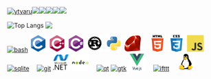 <!-- Profile -->
<!-- PageView, Twitter, Mastodon, GitHub -->
<a href="https://github.com/ytyaru/ytyaru/" target="_blank"><img src="https://komarev.com/ghpvc/?username=ytyaru" alt="ytyaru" /></a><a href="http://twitter.com/ytyaru1" title="Twitter follower" target="_blank"><img height="20" src="https://img.shields.io/twitter/follow/ytyaru1?label=follower&logo=twitter&style=flat" /></a><a href="https://github.com/ytyaru" title="GitHub follower" target="_blank"><img height="20" src="https://img.shields.io/github/followers/ytyaru?label=follower&logo=github&style=flat" /></a><a href="https://mstdn.jp/web/accounts/233143" title="Mastodon follower" target="_blank"><img src="https://img.shields.io/mastodon/follow/233143?domain=https%3A%2F%2Fmstdn.jp&label=follower" /></a><a href="http://ytyaru.hatenablog.com/ytyaru" title="Hatena blog" target="_blank"><img src="http://www.google.com/s2/favicons?domain=www.hatena.ne.jp" /></a><a href="https://scrapbox.io/yaru/" title="scrapbox" target="_blank"><img src="http://www.google.com/s2/favicons?domain=scrapbox.io" /></a>

<!-- Languages, Stat Card: https://github.com/anuraghazra/github-readme-stats -->
<!--
[![Top Langs](https://github-readme-stats.vercel.app/api/top-langs/?username=ytyaru&layout=compact&langs_count=8)](https://github.com/ytyaru?tab=repositories)[![ytyaru's GitHub stats](https://github-readme-stats.vercel.app/api?username=ytyaru&show_icons=true)](https://github.com/ytyaru?tab=repositories)
-->
<!--
<div align="left">
<a href="https://github.com/ytyaru?tab=repositories"><img align="center" src="https://github-readme-stats.vercel.app/api/top-langs/?username=ytyaru&layout=compact&langs_count=8" alt="Top Langs" /></a><a href="https://github.com/ytyaru?tab=repositories"><img align="center" src="https://github-readme-stats.vercel.app/api?username=ytyaru&show_icons=true" /></a>
</div>
-->
<p align="left">
<img align="center" src="https://github-readme-stats.vercel.app/api/top-langs/?username=ytyaru&layout=compact&langs_count=8" alt="Top Langs" />
<img align="center" src="https://github-readme-stats.vercel.app/api?username=ytyaru&show_icons=true" />
</p>

<!-- Skills -->
<p align="left">
  <a href="https://www.gnu.org/software/bash/" target="_blank" rel="noreferrer">
    <img
      src="https://www.vectorlogo.zone/logos/gnu_bash/gnu_bash-icon.svg"
      alt="bash"
      width="40"
      height="40"
  /></a>
  <a href="https://www.cprogramming.com/" target="_blank" rel="noreferrer">
    <img
      src="https://raw.githubusercontent.com/devicons/devicon/master/icons/c/c-original.svg"
      alt="c"
      width="40"
      height="40"
  /></a>
  <a href="https://www.w3schools.com/cpp/" target="_blank" rel="noreferrer">
    <img
      src="https://raw.githubusercontent.com/devicons/devicon/master/icons/cplusplus/cplusplus-original.svg"
      alt="cplusplus"
      width="40"
      height="40"
  /></a>
  <a href="https://www.w3schools.com/cs/" target="_blank" rel="noreferrer">
    <img
      src="https://raw.githubusercontent.com/devicons/devicon/master/icons/csharp/csharp-original.svg"
      alt="csharp"
      width="40"
      height="40"
  /></a>
  <a href="https://www.rust-lang.org" target="_blank" rel="noreferrer">
    <img
      src="https://raw.githubusercontent.com/devicons/devicon/master/icons/rust/rust-plain.svg"
      alt="rust"
      width="40"
      height="40"
  /></a>
  <a href="https://www.python.org" target="_blank" rel="noreferrer">
    <img
      src="https://raw.githubusercontent.com/devicons/devicon/master/icons/python/python-original.svg"
      alt="python"
      width="40"
      height="40"
  /></a>
  <a href="https://www.ruby-lang.org/en/" target="_blank" rel="noreferrer">
    <img
      src="https://raw.githubusercontent.com/devicons/devicon/master/icons/ruby/ruby-original.svg"
      alt="ruby"
      width="40"
      height="40"
  /></a>　
  <a href="https://www.w3.org/html/" target="_blank" rel="noreferrer">
    <img
      src="https://raw.githubusercontent.com/devicons/devicon/master/icons/html5/html5-original-wordmark.svg"
      alt="html5"
      width="40"
      height="40"
  /></a>
  <a href="https://www.w3schools.com/css/" target="_blank" rel="noreferrer">
    <img
      src="https://raw.githubusercontent.com/devicons/devicon/master/icons/css3/css3-original-wordmark.svg"
      alt="css3"
      width="40"
      height="40"
  /></a>
  <a
    href="https://developer.mozilla.org/en-US/docs/Web/JavaScript"
    target="_blank"
    rel="noreferrer"
  >
    <img
      src="https://raw.githubusercontent.com/devicons/devicon/master/icons/javascript/javascript-original.svg"
      alt="javascript"
      width="40"
      height="40"
  /></a>　
  <a href="https://www.sqlite.org/" target="_blank" rel="noreferrer">
    <img
      src="https://www.vectorlogo.zone/logos/sqlite/sqlite-icon.svg"
      alt="sqlite"
      width="40"
      height="40"
  /></a>　
  <a href="https://git-scm.com/" target="_blank" rel="noreferrer">
    <img
      src="https://www.vectorlogo.zone/logos/git-scm/git-scm-icon.svg"
      alt="git"
      width="40"
      height="40"
  /></a>
  <a href="https://dotnet.microsoft.com/" target="_blank" rel="noreferrer">
    <img
      src="https://raw.githubusercontent.com/devicons/devicon/master/icons/dot-net/dot-net-original-wordmark.svg"
      alt="dotnet"
      width="40"
      height="40"
  /></a>
  <a href="https://nodejs.org" target="_blank" rel="noreferrer">
    <img
      src="https://raw.githubusercontent.com/devicons/devicon/master/icons/nodejs/nodejs-original-wordmark.svg"
      alt="nodejs"
      width="40"
      height="40"
  /></a>　
  <a href="https://www.qt.io/" target="_blank" rel="noreferrer">
    <img
      src="https://upload.wikimedia.org/wikipedia/commons/0/0b/Qt_logo_2016.svg"
      alt="qt"
      width="40"
      height="40"
  /></a>
  <a href="https://www.gtk.org/" target="_blank" rel="noreferrer">
    <img
      src="https://upload.wikimedia.org/wikipedia/commons/7/71/GTK_logo.svg"
      alt="gtk"
      width="40"
      height="40"
  /></a>
  <a href="https://vuejs.org/" target="_blank" rel="noreferrer">
    <img
      src="https://raw.githubusercontent.com/devicons/devicon/master/icons/vuejs/vuejs-original-wordmark.svg"
      alt="vuejs"
      width="40"
      height="40"
  /></a>　
  <a href="https://ifttt.com/" target="_blank" rel="noreferrer">
    <img
      src="https://www.vectorlogo.zone/logos/ifttt/ifttt-ar21.svg"
      alt="ifttt"
      width="40"
      height="40"
  /></a>　
  <a href="https://www.linux.org/" target="_blank" rel="noreferrer">
    <img
      src="https://raw.githubusercontent.com/devicons/devicon/master/icons/linux/linux-original.svg"
      alt="linux"
      width="40"
      height="40"
  /></a>
</p>

<!--
### Hi there 👋

**ytyaru/ytyaru** is a ✨ _special_ ✨ repository because its `README.md` (this file) appears on your GitHub profile.

Here are some ideas to get you started:

- 🔭 I’m currently working on ...
- 🌱 I’m currently learning ...
- 👯 I’m looking to collaborate on ...
- 🤔 I’m looking for help with ...
- 💬 Ask me about ...
- 📫 How to reach me: ...
- 😄 Pronouns: ...
- ⚡ Fun fact: ...
-->

